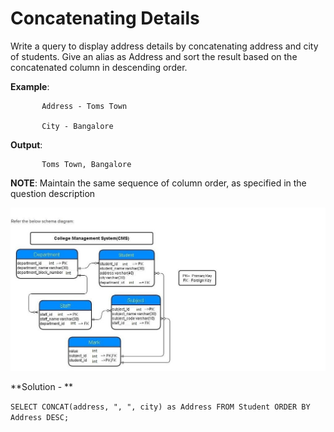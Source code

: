 # Concatenating Details

Write a query to display address details by concatenating address and city of students. Give an alias as Address and sort the result based on the concatenated column in descending order.

**Example**: 

           Address - Toms Town

           City - Bangalore

**Output**:

           Toms Town, Bangalore

**NOTE**: Maintain the same sequence of column order, as specified in the question description

![Local Image](../images/CMS_Mysql.JPG)

**Solution - **

`SELECT CONCAT(address, ", ", city) as Address FROM Student ORDER BY Address DESC;`
